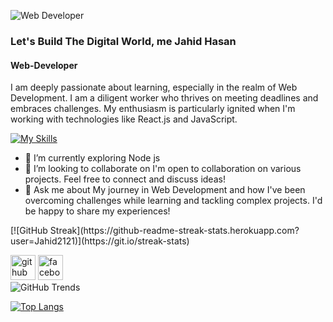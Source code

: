 ![Web Developer](https://i.ibb.co/tHTsPZg/WEb-Developer.png)

### Let's Build The Digital World, me Jahid Hasan
#### Web-Developer
I am deeply passionate about learning, especially in the realm of Web Development. I am a diligent worker who thrives on meeting deadlines and embraces challenges. My enthusiasm is particularly ignited when I'm working with technologies like React.js and JavaScript.

[![My Skills](https://skillicons.dev/icons?i=js,html,css,react)](https://skillicons.dev)


- 🌱 I’m currently exploring Node js
- 👯 I’m looking to collaborate on I'm open to collaboration on various projects. Feel free to connect and discuss ideas! 
- 💬 Ask me about My journey in Web Development and how I've been overcoming challenges while learning and tackling complex projects. I'd be happy to share my experiences! 
<div style="margin-top: 2px;">
  [![GitHub Streak](https://github-readme-streak-stats.herokuapp.com?user=Jahid2121)](https://git.io/streak-stats)
</div>

[<img src='https://cdn.jsdelivr.net/npm/simple-icons@3.0.1/icons/github.svg' alt='github' height='40'>](https://github.com/Jahid2121)  [<img src='https://cdn.jsdelivr.net/npm/simple-icons@3.0.1/icons/facebook.svg' alt='facebook' height='40'>](https://www.facebook.com/https://web.facebook.com/profile.php?id=100082103931531)  
![GitHub Trends](https://api.githubtrends.io/user/svg/Jahid2121/langs?time_range=one_month&compact=True&theme=dark)


[![Top Langs](https://github-readme-stats.vercel.app/api/top-langs/?username=Jahid2121)](https://github.com/anuraghazra/github-readme-stats)



